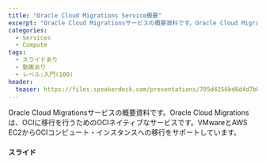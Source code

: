 ```yaml
---
title: "Oracle Cloud Migrations Service概要"
excerpt: "Oracle Cloud Migrationsサービスの概要資料です。Oracle Cloud Migrationsは、OCIに移行を行うためのOCIネイティブなサービスです。"
categories:
  - Services
  - Compute
tags:
  - スライドあり
  - 動画あり
  - レベル:入門(100)
header:
  teaser: https://files.speakerdeck.com/presentations/705d4256bd6d4d7b8cee3f346d213f8d/slide_0.jpg
---
```


Oracle Cloud Migrationsサービスの概要資料です。Oracle Cloud Migrations は、OCIに移行を行うためのOCIネイティブなサービスです。VMwareとAWS EC2からOCIコンピュート・インスタンスへの移行をサポートしています。


#### スライド <!-- 更新日を最新に変更 -->

<div style="max-width:768px">
<!-- Speakerdeckから Embeded リンクを取得して貼り付け (ここから) -->

<script async class="speakerdeck-embed" data-id="705d4256bd6d4d7b8cee3f346d213f8d" data-ratio="1.77777777777778" src="//speakerdeck.com/assets/embed.js"></script>
<!-- Speakerdeckから Embeded リンクを取得して貼り付け (ここまで) -->



